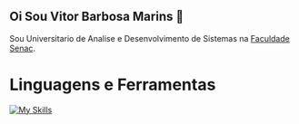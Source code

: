 ## Oi Sou Vitor Barbosa Marins 👋
Sou Universitario de Analise e Desenvolvimento de Sistemas na [Faculdade Senac](https://faculdadesenacpe.edu.br/graduacao/analise-e-desenvolvimento-de-sistemas).

# Linguagens e Ferramentas
[![My Skills](https://skillicons.dev/icons?i=js,html,css,bootstrap,nodejs,java,ts,express,mysql,py,git,github,figma,lua,robloxstudio,cs,unity)](https://skillicons.dev)
<!--
**VitorMarins/VitorMarins** is a ✨ _special_ ✨ repository because its `README.md` (this file) appears on your GitHub profile.

Here are some ideas to get you started:

- 🔭 I’m currently working on ...
- 🌱 I’m currently learning ...
- 👯 I’m looking to collaborate on ...
- 🤔 I’m looking for help with ...
- 💬 Ask me about ...
- 📫 How to reach me: ...
- 😄 Pronouns: ...
- ⚡ Fun fact: ...
-->

